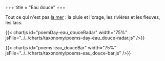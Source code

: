 +++
title = "Eau douce"
+++

Tout ce qui n'est pas [la mer](../mer) : la pluie et l'orage, les rivières et les fleuves, les lacs.

{{< chartjs id="poemDay-eau_douceRadar" width="75%" jsFile="../../charts/taxonomy/poems-day-eau_douce-radar.js" />}}

{{< chartjs id="poems-eau_douceBar" width="75%" jsFile="../../charts/taxonomy/poems-eau_douce-bar.js" />}}